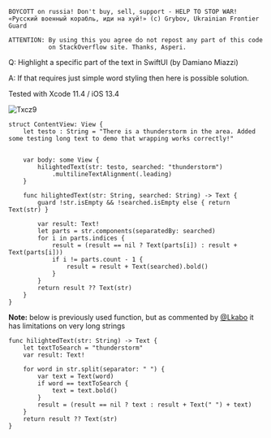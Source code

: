```
BOYCOTT on russia! Don't buy, sell, support - HELP TO STOP WAR!
«Русский военный корабль, иди на хуй!» (c) Grybov, Ukrainian Frontier Guard

ATTENTION: By using this you agree do not repost any part of this code
           on StackOverflow site. Thanks, Asperi.
```

Q: Highlight a specific part of the text in SwiftUI (by Damiano Miazzi)

A: If that requires just simple word styling then here is possible solution.

Tested with Xcode 11.4 / iOS 13.4

![Txcz9](https://user-images.githubusercontent.com/62171579/175787882-c3025d13-6249-4155-8853-5785736b1dd7.png)

```
struct ContentView: View {
    let testo : String = "There is a thunderstorm in the area. Added some testing long text to demo that wrapping works correctly!"


    var body: some View {
        hilightedText(str: testo, searched: "thunderstorm")
            .multilineTextAlignment(.leading)
    }

    func hilightedText(str: String, searched: String) -> Text {
        guard !str.isEmpty && !searched.isEmpty else { return Text(str) }

        var result: Text!
        let parts = str.components(separatedBy: searched)
        for i in parts.indices {
            result = (result == nil ? Text(parts[i]) : result + Text(parts[i]))
            if i != parts.count - 1 {
                result = result + Text(searched).bold()
            }
        }
        return result ?? Text(str)
    }
}
```

**Note:** below is previously used function, but as commented by [@Lkabo](https://stackoverflow.com/users/1174318/lkabo) it has limitations on very long strings

    func hilightedText(str: String) -> Text {
        let textToSearch = "thunderstorm"
        var result: Text!
 
        for word in str.split(separator: " ") {
            var text = Text(word)
            if word == textToSearch {
                text = text.bold()
            }
            result = (result == nil ? text : result + Text(" ") + text)
        }
        return result ?? Text(str)
    }

